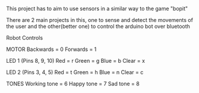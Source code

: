 This project has to aim to use sensors in a similar way to the game "bopit"

There are 2 main projects in this, one to sense and detect the movements of the user and the other(better one) to control the arduino bot over bluetooth

Robot Controls

MOTOR
Backwards = 0
Forwards = 1

LED 1 (Pins 8, 9, 10)
Red = r
Green = g
Blue = b
Clear = x

LED 2 (Pins 3, 4, 5)
Red = t
Green = h
Blue = n
Clear = c

TONES
Working tone = 6
Happy tone = 7
Sad tone = 8
